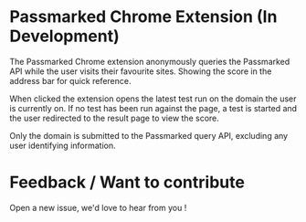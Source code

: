 # Passmarked Chrome Extension (In Development)

The Passmarked Chrome extension anonymously queries the Passmarked API while the user visits their favourite sites. Showing the score in the address bar for quick reference.

When clicked the extension opens the latest test run on the domain the user is currently on. If no test has been run against the page, a test is started and the user redirected to the result page to view the score.

Only the domain is submitted to the Passmarked query API, excluding any user identifying information.

# Feedback / Want to contribute

Open a new issue, we'd love to hear from you !